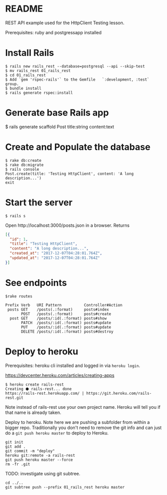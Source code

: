 # README

REST API example used for the HttpClient Testing lesson.

Prerequisites: ruby and postgressapp installed

# Install Rails

```
$ rails new rails_rest --database=postgresql --api --skip-test
$ mv rails_rest 01_rails_rest
$ cd 01_rails_rest
$ Add `gem 'rspec-rails'` to the Gemfile   `:development, :test` group.
$ bundle install
$ rails generate rspec:install
```

# Generate base Rails app

$ rails generate scaffold Post title:string content:text

# Create and Populate the database

```
$ rake db:create
$ rake db:migrate
$ rails console
Post.create(title: 'Testing HttpClient', content: 'A long description...')
exit
```
# Start the server

```
$ rails s
```

Open http://localhost:3000/posts.json in a browser.
Returns

```json
[{
  "id": 1,
  "title": "Testing HttpClient",
  "content": "A long description...",
  "created_at": "2017-12-07T04:28:01.764Z",
  "updated_at": "2017-12-07T04:28:01.764Z"
}]
```

# See endpoints

```
$rake routes
```


```
Prefix Verb   URI Pattern          Controller#Action
 posts GET    /posts(.:format)     posts#index
       POST   /posts(.:format)     posts#create
  post GET    /posts/:id(.:format) posts#show
       PATCH  /posts/:id(.:format) posts#update
       PUT    /posts/:id(.:format) posts#update
       DELETE /posts/:id(.:format) posts#destroy
```

# Deploy to heroku

Prerequisites: heroku cli installed and logged in via `heroku login`.

https://devcenter.heroku.com/articles/creating-apps

```
$ heroku create rails-rest
Creating ⬢ rails-rest... done
https://rails-rest.herokuapp.com/ | https://git.heroku.com/rails-rest.git
```

Note instead of rails-rest use your own project name. Heroku will tell you if that name is already
taken.

Deploy to heroku. Note here we are pushing a subfolder from within a bigger repo. Traditionally
you don't need to remove the git info and can just do a `git push heroku master` to deploy to Heroku.

```
git init
git add .
git commit -m "deploy"
heroku git:remote -a rails-rest
git push heroku master --force
rm -fr .git
```

TODO: investigate using git subtree.

```
cd ../..
git subtree push --prefix 01_rails_rest heroku master
```
